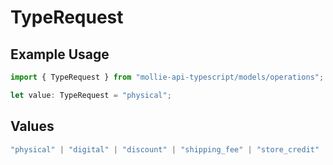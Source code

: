 # TypeRequest

## Example Usage

```typescript
import { TypeRequest } from "mollie-api-typescript/models/operations";

let value: TypeRequest = "physical";
```

## Values

```typescript
"physical" | "digital" | "discount" | "shipping_fee" | "store_credit" | "gift_card" | "surcharge"
```